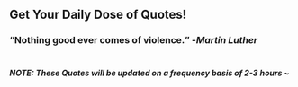## Get Your Daily Dose of Quotes!
### <q>Nothing good ever comes of violence.</q> -<em>Martin Luther</em> <br><br>
##### NOTE: These Quotes will be updated on a frequency basis of 2-3 hours ~
